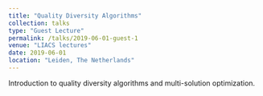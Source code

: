 ```yaml
---
title: "Quality Diversity Algorithms"
collection: talks
type: "Guest Lecture"
permalink: /talks/2019-06-01-guest-1
venue: "LIACS lectures"
date: 2019-06-01
location: "Leiden, The Netherlands"
---
```


Introduction to quality diversity algorithms and multi-solution optimization.